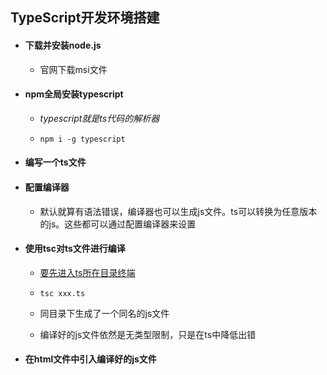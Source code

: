 ## TypeScript开发环境搭建

- #### 下载并安装node.js

  - 官网下载msi文件

- #### npm全局安装typescript

  - *typescript就是ts代码的解析器*

  - ```shell
    npm i -g typescript
    ```

- #### 编写一个ts文件
- #### 配置编译器
  * 默认就算有语法错误，编译器也可以生成js文件。ts可以转换为任意版本的js。这些都可以通过配置编译器来设置

- #### 使用tsc对ts文件进行编译

  - <u>要先进入ts所在目录终端</u>

  - ```shell
    tsc xxx.ts
    ```

  - 同目录下生成了一个同名的js文件
  - 编译好的js文件依然是无类型限制，只是在ts中降低出错

- #### 在html文件中引入编译好的js文件
